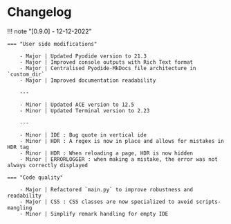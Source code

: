 # Changelog

!!! note "[0.9.0] - 12-12-2022"

    === "User side modifications"

        - Major | Updated Pyodide version to 21.3
        - Major | Improved console outputs with Rich Text format
        - Major | Centralised Pyodide-MkDocs file architecture in `custom_dir`
        - Major | Improved documentation readability

        --- 

        - Minor | Updated ACE version to 12.5
        - Minor | Updated Terminal version to 2.23

        --- 

        - Minor | IDE : Bug quote in vertical ide
        - Minor | HDR : A regex is now in place and allows for mistakes in HDR tag
        - Minor | HDR : When reloading a page, HDR is now hidden
        - Minor | ERRORLOGGER : when making a mistake, the error was not always correctly displayed

    === "Code quality"

        - Major | Refactored `main.py` to improve robustness and readability
        - Major | CSS : CSS classes are now specialized to avoid scripts-mangling
        - Minor | Simplify remark handling for empty IDE